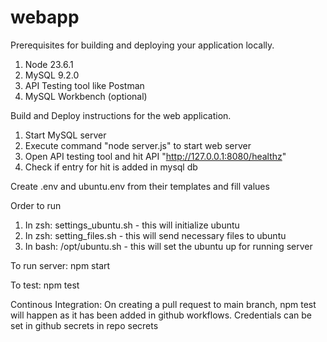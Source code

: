 # webapp

Prerequisites for building and deploying your application locally.
1. Node 23.6.1
2. MySQL 9.2.0
3. API Testing tool like Postman
4. MySQL Workbench (optional)

Build and Deploy instructions for the web application.
1. Start MySQL server
2. Execute command "node server.js" to start web server
3. Open API testing tool and hit API "http://127.0.0.1:8080/healthz"
4. Check if entry for hit is added in mysql db

Create .env and ubuntu.env from their templates and fill values

Order to run
1. In zsh: settings_ubuntu.sh - this will initialize ubuntu
2. In zsh: setting_files.sh - this will send necessary files to ubuntu
3. In bash: /opt/ubuntu.sh - this will set the ubuntu up for running server

To run server:
npm start

To test:
npm test

Continous Integration:
On creating a pull request to main branch, npm test will happen as it has been added in github workflows. Credentials can be set in github secrets in repo secrets

